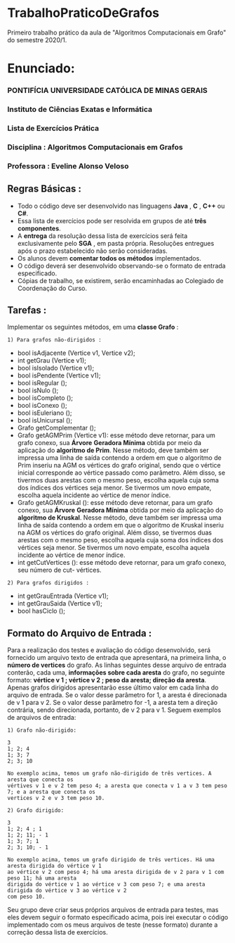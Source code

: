 # TrabalhoPraticoDeGrafos
Primeiro trabalho prático da aula de "Algoritmos Computacionais em Grafo" do semestre 2020/1.

# Enunciado:

### PONTIFÍCIA UNIVERSIDADE CATÓLICA DE MINAS GERAIS

### Instituto de Ciências Exatas e Informática

### Lista de Exercícios Prática

### Disciplina : Algoritmos Computacionais em Grafos

### Professora : Eveline Alonso Veloso

## Regras Básicas :

- Todo o código deve ser desenvolvido nas linguagens **Java** , **C** , **C++** ou **C#**.
- Essa lista de exercícios pode ser resolvida em grupos de até **três componentes**.
- A **entrega** da resolução dessa lista de exercícios será feita exclusivamente pelo **SGA** , em pasta
    própria. Resoluções entregues após o prazo estabelecido não serão consideradas.
- Os alunos devem **comentar todos os métodos** implementados.
- O código deverá ser desenvolvido observando-se o formato de entrada especificado.
- Cópias de trabalho, se existirem, serão encaminhadas ao Colegiado de Coordenação do Curso.

## Tarefas :

Implementar os seguintes métodos, em uma **classe Grafo** :

```
1) Para grafos não-dirigidos :
```
- bool isAdjacente (Vertice v1, Vertice v2);
- int getGrau (Vertice v1);
- bool isIsolado (Vertice v1);
- bool isPendente (Vertice v1);
- bool isRegular ();
- bool isNulo ();
- bool isCompleto ();
- bool isConexo ();
- bool isEuleriano ();
- bool isUnicursal ();
- Grafo getComplementar ();
- Grafo getAGMPrim (Vertice v1): esse método deve retornar, para um grafo conexo, sua **Árvore**
    **Geradora Mínima** obtida por meio da aplicação do **algoritmo de Prim**. Nesse método, deve
    também ser impressa uma linha de saída contendo a ordem em que o algoritmo de Prim inseriu
    na AGM os vértices do grafo original, sendo que o vértice inicial corresponde ao vértice passado
    como parâmetro. Além disso, se tivermos duas arestas com o mesmo peso, escolha aquela cuja
    soma dos índices dos vértices seja menor. Se tivermos um novo empate, escolha aquela
    incidente ao vértice de menor índice.
- Grafo getAGMKruskal (): esse método deve retornar, para um grafo conexo, sua **Árvore**
    **Geradora Mínima** obtida por meio da aplicação do **algoritmo de Kruskal**. Nesse método,
    deve também ser impressa uma linha de saída contendo a ordem em que o algoritmo de Kruskal
    inseriu na AGM os vértices do grafo original. Além disso, se tivermos duas arestas com o mesmo
    peso, escolha aquela cuja soma dos índices dos vértices seja menor. Se tivermos um novo
    empate, escolha aquela incidente ao vértice de menor índice.
- int getCutVertices (): esse método deve retornar, para um grafo conexo, seu número de cut-
    vértices.


```
2) Para grafos dirigidos :
```
- int getGrauEntrada (Vertice v1);
- int getGrauSaida (Vertice v1);
- bool hasCiclo ();

## Formato do Arquivo de Entrada :

Para a realização dos testes e avaliação do código desenvolvido, será fornecido um arquivo texto de
entrada que apresentará, na primeira linha, o **número de vertices** do grafo. As linhas seguintes desse
arquivo de entrada conterão, cada uma, **informações sobre cada aresta** do grafo, no seguinte
formato: **vértice v 1 ; vértice v 2 ; peso da aresta; direção da aresta**. Apenas grafos dirigidos
apresentarão esse último valor em cada linha do arquivo de entrada. Se o valor desse parâmetro for 1, a
aresta é direcionada de v 1 para v 2. Se o valor desse parâmetro for -1, a aresta tem a direção contrária,
sendo direcionada, portanto, de v 2 para v 1.
Seguem exemplos de arquivos de entrada:

```
1) Grafo não-dirigido:
```
```
3
1; 2; 4
1; 3; 7
2; 3; 10
```
```
No exemplo acima, temos um grafo não-dirigido de três vertices. A aresta que conecta os
vértives v 1 e v 2 tem peso 4; a aresta que conecta v 1 a v 3 tem peso 7; e a aresta que conecta os
vertices v 2 e v 3 tem peso 10.
```
```
2) Grafo dirigido:
```
```
3
1; 2; 4 ; 1
1; 2; 11; - 1
1; 3; 7; 1
2; 3; 10; - 1
```
```
No exemplo acima, temos um grafo dirigido de três vertices. Há uma aresta dirigida do vértice v 1
ao vértice v 2 com peso 4; há uma aresta dirigida de v 2 para v 1 com peso 11; há uma aresta
dirigida do vértice v 1 ao vértice v 3 com peso 7; e uma aresta dirigida do vértice v 3 ao vértice v 2
com peso 10.
```
Seu grupo deve criar seus próprios arquivos de entrada para testes, mas eles devem seguir o formato
especificado acima, pois irei executar o código implementado com os meus arquivos de teste (nesse
formato) durante a correção dessa lista de exercícios.


